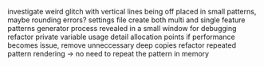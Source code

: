 investigate weird glitch with vertical lines being off placed in small patterns, maybe rounding errors?
settings file
create both multi and single feature patterns
generator process revealed in a small window for debugging
refactor private variable usage
detail allocation points
if performance becomes issue, remove unneccessary deep copies
refactor repeated pattern rendering -> no need to repeat the pattern in memory
